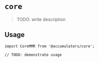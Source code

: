 # `core`

> TODO: write description

## Usage

```
import CoreMMR from '@accumulators/core';

// TODO: demonstrate usage
```
